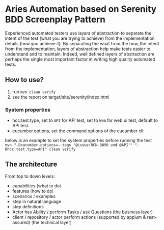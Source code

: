 # Aries Automation based on Serenity BDD Screenplay Pattern

Experienced automated testers use layers of abstraction to separate the intent of the test (what you are trying to achieve) from the implementation details (how you achieve it). By separating the what from the how, the intent from the implementation, layers of abstraction help make tests easier to understand and to maintain. Indeed, well defined layers of abstraction are perhaps the single most important factor in writing high quality automated tests.

## How to use?

1. run `mvn clean verify`
2. see the report on target/site/serenity/index.html

### System properties

- hcc.test.type, set to `API` for API test, set to `Web` for web ui test, default to API test.
- cucumber.options, set the command options of the cucumber cli

below is an example to set the system properties before running the test  
`mvn "-Dcucumber.options=--tags '@issue:RCN-3890 and @API'" "-Dhcc.test.type=API" clean verify`

## The architecture

From top to down levels:
- capabilities (what to do)
- features (how to do)
- scenarios / examples
- step in natural language
- step definitions
- Actor has Ability / perform Tasks / ask Questions (the business layer)
- client / repository / actor perform actions (supported by appium & rest-assured) (the technical layer)
